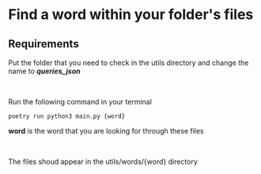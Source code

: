 # Find a word within your folder's files

## Requirements

Put the folder that you need to check in the utils directory and change the name to _**queries_json**_

<br>

Run the following command in your terminal

```
poetry run python3 main.py {word}
```

**word** is the word that you are looking for through these files

<br>

The files shoud appear in the utils/words/{word} directory